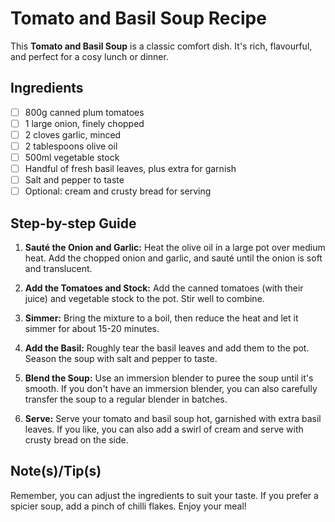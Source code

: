 # Tomato and Basil Soup Recipe

This **Tomato and Basil Soup** is a classic comfort dish. It's rich, flavourful, and perfect for a cosy lunch or dinner.

## Ingredients
- [ ] 800g canned plum tomatoes
- [ ] 1 large onion, finely chopped
- [ ] 2 cloves garlic, minced
- [ ] 2 tablespoons olive oil
- [ ] 500ml vegetable stock
- [ ] Handful of fresh basil leaves, plus extra for garnish
- [ ] Salt and pepper to taste
- [ ] Optional: cream and crusty bread for serving

## Step-by-step Guide

1. **Sauté the Onion and Garlic:** Heat the olive oil in a large pot over medium heat. Add the chopped onion and garlic, and sauté until the onion is soft and translucent.

2. **Add the Tomatoes and Stock:** Add the canned tomatoes (with their juice) and vegetable stock to the pot. Stir well to combine.

3. **Simmer:** Bring the mixture to a boil, then reduce the heat and let it simmer for about 15-20 minutes.

4. **Add the Basil:** Roughly tear the basil leaves and add them to the pot. Season the soup with salt and pepper to taste.

5. **Blend the Soup:** Use an immersion blender to puree the soup until it's smooth. If you don't have an immersion blender, you can also carefully transfer the soup to a regular blender in batches.

6. **Serve:** Serve your tomato and basil soup hot, garnished with extra basil leaves. If you like, you can also add a swirl of cream and serve with crusty bread on the side.

## Note(s)/Tip(s)
Remember, you can adjust the ingredients to suit your taste. If you prefer a spicier soup, add a pinch of chilli flakes. Enjoy your meal!
